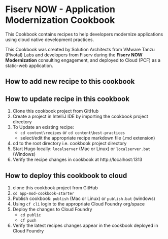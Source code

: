# Fiserv NOW - Application Modernization Cookbook

This Cookbook contains recipes to help developers modernize applications using cloud native development practices.

This Cookbook was created by Solution Architects from VMware Tanzu (Pivotal) Labs and developers from Fiserv during the **Fiserv NOW Modernization** consulting engagement, and deployed to Cloud (PCF) as a static-web application.


## How to add new recipe to this cookbook

## How to update recipe in this cookbook

1. Clone this cookbook project from GitHub
2. Create a project in IntelliJ IDE by importing the cookbook project directory
3. To Update an existing recipe:
   -  `cd content\recipes`  or `cd content\best-practices`
   - select/edit the appropriate recipe markdown file (.md extension) 
4. cd to the root directory i.e. cookbook project directory
5. Start Hugo locally: `localserver` (Mac or Linux) or `localserver.bat` (Windows)
6. Verify the recipe changes in cookbook at http://localhost:1313


## How to deploy this cookbook to cloud

1. clone this cookbook project from GitHub
2. `cd app-mod-cookbook-starter`
3. Publish cookbook: `publish`  (Mac or Linux) or `publish.bat` (windows)
4. Using `cf cli` login to the appropriate Cloud Foundry org/space
5. Deploy the changes to Cloud Foundry
   - `cd public`
   - `cf push`
6. Verify the latest recipes changes appear in the cookbook deployed in Cloud Foundry 
